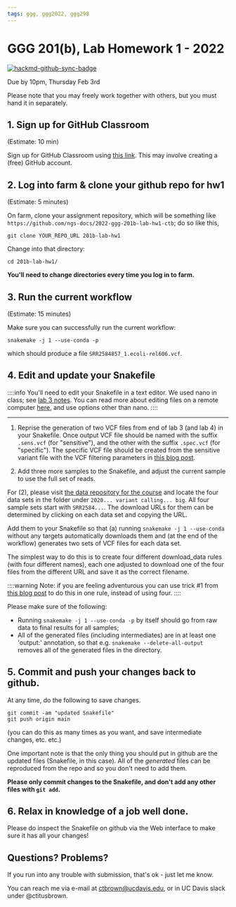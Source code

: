 ```yaml
---
tags: ggg, ggg2022, ggg298
---
```

# GGG 201(b), Lab Homework 1 - 2022

[![hackmd-github-sync-badge](https://hackmd.io/kW_TiOLsQxeQzRlj6C33jg/badge)](https://hackmd.io/kW_TiOLsQxeQzRlj6C33jg)

Due by 10pm, Thursday Feb 3rd

Please note that you may freely work together with others, but you must hand it in separately.

## 1. Sign up for GitHub Classroom

(Estimate: 10 min)

Sign up for GitHub Classroom using [this link](https://classroom.github.com/a/0UWAZXX_). This may involve creating a (free) GitHub account.

## 2. Log into farm & clone your github repo for hw1

(Estimate: 5 minutes)

On farm, clone your assignment repository, which will be something like `https://github.com/ngs-docs/2022-ggg-201b-lab-hw1-ctb`; do so like this,

```
git clone YOUR_REPO_URL 201b-lab-hw1
```

Change into that directory:
```
cd 201b-lab-hw1/
```
**You'll need to change directories every time you log in to farm.**

## 3. Run the current workflow

(Estimate: 15 minutes)

Make sure you can successfully run the current workflow:

```
snakemake -j 1 --use-conda -p
```
which should produce a file `SRR2584857_1.ecoli-rel606.vcf`.

## 4. Edit and update your Snakefile

::::info
You'll need to edit your Snakefile in a text editor. We used nano in class; see [lab 3 notes](https://github.com/ngs-docs/2022-GGG201b-lab/blob/main/lab-3.md). You can read more about editing files on a remote computer [here](https://ngs-docs.github.io/2021-august-remote-computing/creating-and-modifying-text-files-on-remote-computers.html), and use options other than nano.
::::

---

1. Reprise the generation of two VCF files from end of lab 3 (and lab 4) in your Snakefile. Once output VCF file should be named with the suffix `.sens.vcf` (for "sensitive"), and the other with the suffix `.spec.vcf` (for "specific"). The specific VCF file should be created from the sensitive variant file with the VCF filtering parameters in [this blog post](http://thegenomefactory.blogspot.com/2018/10/a-unix-one-liner-to-call-bacterial.html).

2. Add three more samples to the Snakefile, and adjust the current sample to use the full set of reads.

For (2), please visit [the data repository for the course](https://osf.io/vzfc6/) and locate the four data sets in the folder under `2020... variant calling... big`. All four sample sets start with `SRR2584...`. The download URLs for them can be determined by clicking on each data set and copying the URL.

Add them to your Snakefile so that (a) running `snakemake -j 1 --use-conda` without any targets automatically downloads them and (at the end of the workflow) generates two sets of VCF files for each data set.

The simplest way to do this is to create four different download_data rules (with four different names), each one adjusted to download one of the four files from the different URL and save it as the correct filename.

::::warning
Note: if you are feeling adventurous you can
use trick #1 from [this blog post](http://ivory.idyll.org/blog/2020-snakemake-hacks-collections-files.html) to do this in one rule, instead of using four.
::::

Please make sure of the following:

* Running `snakemake -j 1 --use-conda -p` by itself should go from raw data to final results for all samples;
* All of the generated files (including intermediates) are in at least one 'output:' annotation, so that e.g. `snakemake --delete-all-output` removes all of the generated files in the directory.

## 5. Commit and push your changes back to github.

At any time, do the following to save changes.

```
git commit -am "updated Snakefile"
git push origin main
```
(you can do this as many times as you want, and save intermediate changes, etc. etc.)

One important note is that the only thing you should put in github are
the updated files (Snakefile, in this case). All of the
_generated_ files can be reproduced from the repo and so you don't need
to add them.

**Please only commit changes to the Snakefile, and don't add any other files with `git add`.**

## 6. Relax in knowledge of a job well done.

Please do inspect the Snakefile on github via the Web interface to make sure it has all your changes!

## Questions? Problems?

If you run into any trouble with submission, that's ok - just let me know.

You can reach me via e-mail at ctbrown@ucdavis.edu, or in UC Davis slack under @ctitusbrown.
